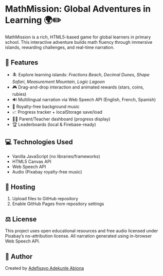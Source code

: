 # MathMission: Global Adventures in Learning 🌍✏️

MathMission is a rich, HTML5-based game for global learners in primary school. This interactive adventure builds math fluency through immersive islands, rewarding challenges, and real-time narration.

## 🌟 Features

- 🏝️ Explore learning islands: *Fractions Beach*, *Decimal Dunes*, *Shape Safari*, *Measurement Mountain*, *Logic Lagoon*
- 🎮 Drag-and-drop interaction and animated rewards (stars, coins, rubies)
- 🔊 Multilingual narration via Web Speech API (English, French, Spanish)
- 🎵 Royalty-free background music
- 📈 Progress tracker + localStorage save/load
- 🧑‍🏫 Parent/Teacher dashboard (progress display)
- 🏆 Leaderboards (local & Firebase-ready)

## 💻 Technologies Used

- Vanilla JavaScript (no libraries/frameworks)
- HTML5 Canvas API
- Web Speech API
- Audio (Pixabay royalty-free music)

## 🚀 Hosting

1. Upload files to GitHub repository
2. Enable GitHub Pages from repository settings

## ⚖️ License

This project uses open educational resources and free audio licensed under Pixabay’s no-attribution license. All narration generated using in-browser Web Speech API.

## 📧 Author

Created by [Adefisayo Adekunle Abiona](https://github.com/world-Famous21)
